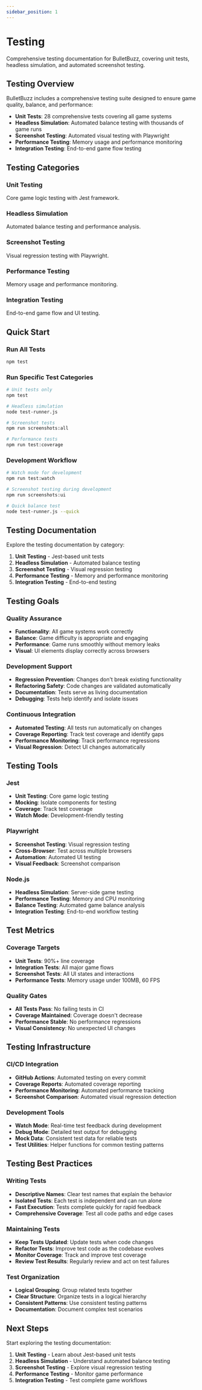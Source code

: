 ```yaml
---
sidebar_position: 1
---
```


# Testing

Comprehensive testing documentation for BulletBuzz, covering unit tests, headless simulation, and automated screenshot testing.

## Testing Overview

BulletBuzz includes a comprehensive testing suite designed to ensure game quality, balance, and performance:

- **Unit Tests**: 28 comprehensive tests covering all game systems
- **Headless Simulation**: Automated balance testing with thousands of game runs
- **Screenshot Testing**: Automated visual testing with Playwright
- **Performance Testing**: Memory usage and performance monitoring
- **Integration Testing**: End-to-end game flow testing

## Testing Categories

### Unit Testing
Core game logic testing with Jest framework.

### Headless Simulation
Automated balance testing and performance analysis.

### Screenshot Testing
Visual regression testing with Playwright.

### Performance Testing
Memory usage and performance monitoring.

### Integration Testing
End-to-end game flow and UI testing.

## Quick Start

### Run All Tests
```bash
npm test
```

### Run Specific Test Categories
```bash
# Unit tests only
npm test

# Headless simulation
node test-runner.js

# Screenshot tests
npm run screenshots:all

# Performance tests
npm run test:coverage
```

### Development Workflow
```bash
# Watch mode for development
npm run test:watch

# Screenshot testing during development
npm run screenshots:ui

# Quick balance test
node test-runner.js --quick
```

## Testing Documentation

Explore the testing documentation by category:

1. **Unit Testing** - Jest-based unit tests
2. **Headless Simulation** - Automated balance testing
3. **Screenshot Testing** - Visual regression testing
4. **Performance Testing** - Memory and performance monitoring
5. **Integration Testing** - End-to-end testing

## Testing Goals

### Quality Assurance
- **Functionality**: All game systems work correctly
- **Balance**: Game difficulty is appropriate and engaging
- **Performance**: Game runs smoothly without memory leaks
- **Visual**: UI elements display correctly across browsers

### Development Support
- **Regression Prevention**: Changes don't break existing functionality
- **Refactoring Safety**: Code changes are validated automatically
- **Documentation**: Tests serve as living documentation
- **Debugging**: Tests help identify and isolate issues

### Continuous Integration
- **Automated Testing**: All tests run automatically on changes
- **Coverage Reporting**: Track test coverage and identify gaps
- **Performance Monitoring**: Track performance regressions
- **Visual Regression**: Detect UI changes automatically

## Testing Tools

### Jest
- **Unit Testing**: Core game logic testing
- **Mocking**: Isolate components for testing
- **Coverage**: Track test coverage
- **Watch Mode**: Development-friendly testing

### Playwright
- **Screenshot Testing**: Visual regression testing
- **Cross-Browser**: Test across multiple browsers
- **Automation**: Automated UI testing
- **Visual Feedback**: Screenshot comparison

### Node.js
- **Headless Simulation**: Server-side game testing
- **Performance Testing**: Memory and CPU monitoring
- **Balance Testing**: Automated game balance analysis
- **Integration Testing**: End-to-end workflow testing

## Test Metrics

### Coverage Targets
- **Unit Tests**: 90%+ line coverage
- **Integration Tests**: All major game flows
- **Screenshot Tests**: All UI states and interactions
- **Performance Tests**: Memory usage under 100MB, 60 FPS

### Quality Gates
- **All Tests Pass**: No failing tests in CI
- **Coverage Maintained**: Coverage doesn't decrease
- **Performance Stable**: No performance regressions
- **Visual Consistency**: No unexpected UI changes

## Testing Infrastructure

### CI/CD Integration
- **GitHub Actions**: Automated testing on every commit
- **Coverage Reports**: Automated coverage reporting
- **Performance Monitoring**: Automated performance tracking
- **Screenshot Comparison**: Automated visual regression detection

### Development Tools
- **Watch Mode**: Real-time test feedback during development
- **Debug Mode**: Detailed test output for debugging
- **Mock Data**: Consistent test data for reliable tests
- **Test Utilities**: Helper functions for common testing patterns

## Testing Best Practices

### Writing Tests
- **Descriptive Names**: Clear test names that explain the behavior
- **Isolated Tests**: Each test is independent and can run alone
- **Fast Execution**: Tests complete quickly for rapid feedback
- **Comprehensive Coverage**: Test all code paths and edge cases

### Maintaining Tests
- **Keep Tests Updated**: Update tests when code changes
- **Refactor Tests**: Improve test code as the codebase evolves
- **Monitor Coverage**: Track and improve test coverage
- **Review Test Results**: Regularly review and act on test failures

### Test Organization
- **Logical Grouping**: Group related tests together
- **Clear Structure**: Organize tests in a logical hierarchy
- **Consistent Patterns**: Use consistent testing patterns
- **Documentation**: Document complex test scenarios

## Next Steps

Start exploring the testing documentation:

1. **Unit Testing** - Learn about Jest-based unit tests
2. **Headless Simulation** - Understand automated balance testing
3. **Screenshot Testing** - Explore visual regression testing
4. **Performance Testing** - Monitor game performance
5. **Integration Testing** - Test complete game workflows 